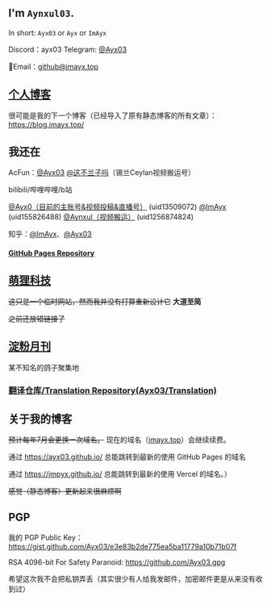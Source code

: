 <!--GitHub User Content Backup<img src="https://user-images.githubusercontent.com/75155322/185677596-8915d44f-3da7-4ac4-b5d5-1d90401121d0.png" align=right height=250px />-->
<!--<img src="https://s2.loli.net/2022/08/30/mEpKIh6VAHCvqwe.jpg" align=right height=232px>-->

## I'm `Aynxul03`.
In short: `Ayx03` or `Ayx` or `ImAyx`

Discord：ayx03 Telegram: [@Ayx03](https://t.me/ayx03)

📮Email：github@imayx.top

## [个人博客](https://imayx.top/)

很可能是我的下一个博客（已经导入了原有静态博客的所有文章）：<https://blog.imayx.top/>

## 我还在

AcFun：[@Ayx03](https://www.acfun.cn/u/47292415) [@这不兰子吗](https://www.acfun.cn/u/56814340)（锡兰Ceylan视频搬运号）

bilibili/哔哩哔哩/b站

[@Ayx0（目前的主账号&视频投稿&直播号）](https://space.bilibili.com/13509072) (uid13509072)
[@ImAyx](https://space.bilibili.com/155826488) (uid155826488)
[@Aynxul（视频搬运）](https://space.bilibili.com/1256874824) (uid1256874824)

知乎：[@ImAyx](https://www.zhihu.com/people/Aynxul03)、[@Ayx03](https://www.zhihu.com/people/notayx03)

#### [GitHub Pages Repository](https://github.com/Ayx03/Ayx03.github.io)

## [萌狸科技](https://m.imayx.top/)
~~这只是一个临时网站，然而我并没有打算重新设计它~~ **大道至简**

~~之前还放错链接了~~
## [淀粉月刊](https://dfkan.com/)
某不知名的鸽子聚集地
### [翻译仓库/Translation Repository(Ayx03/Translation)](https://github.com/Ayx03/Translation)

## 关于我的博客

~~预计每年7月会更换一次域名。~~ 现在的域名（[imayx.top](https://imayx.top)）会继续续费。

通过 <https://ayx03.github.io/> 总能跳转到最新的使用 GitHub Pages 的域名

通过 <https://jmpyx.github.io/> 总能跳转到最新的使用 Vercel 的域名。）

~~感觉（静态博客）更新起来很麻烦啊~~

## PGP

我的 PGP Public Key：<https://gist.github.com/Ayx03/e3e83b2de775ea5ba11779a10b71b07f>

RSA 4096-bit For Safety Paranoid: <https://github.com/Ayx03.gpg>

希望这次我不会把私钥弄丢（其实很少有人给我发邮件，加密邮件更是从来没有收到过）

<!--
**Ayx03/Ayx03** is a ✨ _special_ ✨ repository because its `README.md` (this file) appears on your GitHub profile.

Here are some ideas to get you started:

- 🔭 I’m currently working on ...
- 🌱 I’m currently learning ...
- 👯 I’m looking to collaborate on ...
- 🤔 I’m looking for help with ...
- 💬 Ask me about ...
- 📫 How to reach me: ...
- 😄 Pronouns: ...
- ⚡ Fun fact: ...
-->

